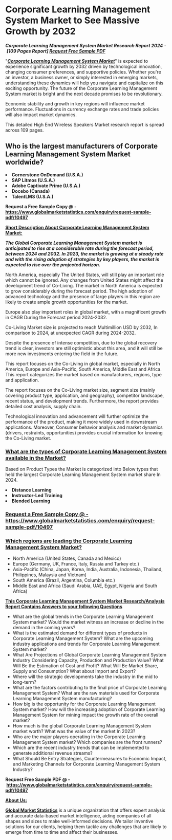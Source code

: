 <h1>Corporate Learning Management System Market to See Massive Growth by 2032</h1><p><em><strong>Corporate Learning Management System Market Research Report 2024</strong></em>&nbsp;-&nbsp;<em><strong>[109 Pages Report] </strong></em><em><strong><a href="https://www.globalmarketstatistics.com/enquiry/request-sample-pdf/10497">Request Free Sample PDF</a></strong></em></p><p>"<a style="font-style: italic; font-weight: bold;" href="https://www.globalmarketstatistics.com/market-reports/corporate-learning-management-system-market-10497">Corporate Learning Management System Market</a>" is expected to experience significant growth by 2032 driven by technological innovation, changing consumer preferences, and supportive policies. Whether you're an investor, a business owner, or simply interested in emerging markets, understanding these dynamics will help you navigate and capitalize on this exciting opportunity. The future of the&nbsp;Corporate Learning Management System market is bright and the next decade promises to be revolutionary.</p><p>Economic stability and growth in key regions will influence market performance. Fluctuations in currency exchange rates and trade policies will also impact market dynamics.</p><p>This detailed&nbsp;High End Wireless Speakers Market research report is spread across 109 pages.</p><h2><strong>Who is the largest manufacturers of Corporate Learning Management System Market worldwide?</strong></h2><p><strong><li>Cornerstone OnDemand (U.S.A.)<li>SAP Litmos (U.S.A.)<li>Adobe Captivate Prime (U.S.A.)<li>Docebo (Canada)<li>TalentLMS (U.S.A.)</strong></p><p><strong>Request a Free Sample Copy @ - <a href="https://www.globalmarketstatistics.com/enquiry/request-sample-pdf/10497">https://www.globalmarketstatistics.com/enquiry/request-sample-pdf/10497</a></strong></p><p><strong><u>Short Description About Corporate Learning Management System Market:</u></strong></p><p><strong><em>The Global Corporate Learning Management System market is anticipated to rise at a considerable rate during the forecast period, between 2024 and 2032. In 2023, the market is growing at a steady rate and with the rising adoption of strategies by key players, the market is expected to rise over the projected horizon.</em></strong></p><p>North America, especially The United States, will still play an important role which cannot be ignored. Any changes from United States might affect the development trend of Co-Living. The market in North America is expected to grow considerably during the forecast period. The high adoption of advanced technology and the presence of large players in this region are likely to create ample growth opportunities for the market.</p><p>Europe also play important roles in global market, with a magnificent growth in CAGR During the Forecast period 2024-2032.</p><p>Co-Living Market size is projected to reach Multimillion USD by 2032, In comparison to 2024, at unexpected CAGR during 2024-2032.</p><p>Despite the presence of intense competition, due to the global recovery trend is clear, investors are still optimistic about this area, and it will still be more new investments entering the field in the future.</p><p>This report focuses on the Co-Living in global market, especially in North America, Europe and Asia-Pacific, South America, Middle East and Africa. This report categorizes the market based on manufacturers, regions, type and application.</p><p>The report focuses on the Co-Living market size, segment size (mainly covering product type, application, and geography), competitor landscape, recent status, and development trends. Furthermore, the report provides detailed cost analysis, supply chain.</p><p>Technological innovation and advancement will further optimize the performance of the product, making it more widely used in downstream applications. Moreover, Consumer behavior analysis and market dynamics (drivers, restraints, opportunities) provides crucial information for knowing the Co-Living market.</p><h3 class="rank-math-question "><span style="text-decoration: underline;">What are the types of Corporate Learning Management System available in the Market?</span></h3><p>Based on Product Types the Market is categorized into Below types that held the largest Corporate Learning Management System market share In 2024.</p><p><strong><li>Distance Learning<li>Instructor-Led Training<li>Blended Learning</strong></p><h3 class="rank-math-question "><span style="text-decoration: underline;">Request a Free Sample Copy @ - <a href="https://www.globalmarketstatistics.com/enquiry/request-sample-pdf/10497">https://www.globalmarketstatistics.com/enquiry/request-sample-pdf/10497</a></span></h3><h3 class="rank-math-question "><span style="text-decoration: underline;">Which regions are leading the Corporate Learning Management System Market?</span></h3><ul><li>North America (United States, Canada and Mexico)</li><li>Europe (Germany, UK, France, Italy, Russia and Turkey etc.)</li><li>Asia-Pacific (China, Japan, Korea, India, Australia, Indonesia, Thailand, Philippines, Malaysia and Vietnam)</li><li>South America (Brazil, Argentina, Columbia etc.)</li><li>Middle East and Africa (Saudi Arabia, UAE, Egypt, Nigeria and South Africa)</li></ul><p><strong><u>This Corporate Learning Management System Market Research/Analysis Report Contains Answers to your following Questions</u></strong></p><ul><li>What are the global trends in the Corporate Learning Management System market? Would the market witness an increase or decline in the demand in the coming years?</li><li>What is the estimated demand for different types of products in Corporate Learning Management System? What are the upcoming industry applications and trends for Corporate Learning Management System market?</li><li>What Are Projections of Global Corporate Learning Management System Industry Considering Capacity, Production and Production Value? What Will Be the Estimation of Cost and Profit? What Will Be Market Share, Supply and Consumption? What about Import and Export?</li><li>Where will the strategic developments take the industry in the mid to long-term?</li><li>What are the factors contributing to the final price of Corporate Learning Management System? What are the raw materials used for Corporate Learning Management System manufacturing?</li><li>How big is the opportunity for the Corporate Learning Management System market? How will the increasing adoption of Corporate Learning Management System for mining impact the growth rate of the overall market?</li><li>How much is the global Corporate Learning Management System market worth? What was the value of the market In 2023?</li><li>Who are the major players operating in the Corporate Learning Management System market? Which companies are the front runners?</li><li>Which are the recent industry trends that can be implemented to generate additional revenue streams?</li><li>What Should Be Entry Strategies, Countermeasures to Economic Impact, and Marketing Channels for Corporate Learning Management System Industry?</li></ul><p><strong>Request Free Sample PDF @ -&nbsp;<a href="https://www.globalmarketstatistics.com/enquiry/request-sample-pdf/10497">https://www.globalmarketstatistics.com/enquiry/request-sample-pdf/10497</a></strong></p><p><strong><u>About Us:</u></strong></p><p><strong><a href="https://www.globalmarketstatistics.com/">Global Market Statistics</a></strong> is a unique organization that offers expert analysis and accurate data-based market intelligence, aiding companies of all shapes and sizes to make well-informed decisions. We tailor inventive solutions for our clients, helping them tackle any challenges that are likely to emerge from time to time and affect their businesses.</p>
